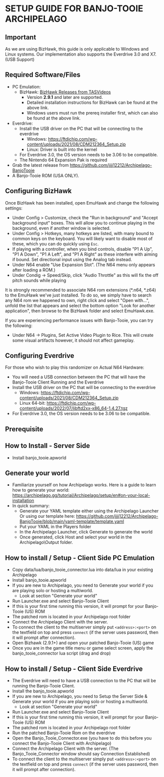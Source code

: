 
# SETUP GUIDE FOR BANJO-TOOIE ARCHIPELAGO

## Important

As we are using BizHawk, this guide is only applicable to Windows and Linux systems.
Our implementation also supports the Everdrive 3.0 and X7. (USB Support)

## Required Software/Files

-   PC Emulation:
    -   BizHawk:  [BizHawk Releases from TASVideos](https://tasvideos.org/BizHawk/ReleaseHistory)
        -   Version <b>2.9.1</b> and later are supported.
        -   Detailed installation instructions for BizHawk can be found at the above link.
        -   Windows users must run the prereq installer first, which can also be found at the above link.
-   Everdrive:
    - Install the USB driver on the PC that will be connecting to the everdrive
        - Windows: https://ftdichip.com/wp-content/uploads/2021/08/CDM212364_Setup.zip
        - Linux: Driver is built into the kernel
    - For Everdrive 3.0, the OS version needs to be 3.06 to be compatible.
    - The Nintendo 64 Expansion Pak is required
-   Grab the latest release from https://github.com/jjjj12212/Archipelago-BanjoTooie
-   A Banjo-Tooie ROM (USA ONLY).

## Configuring BizHawk

Once BizHawk has been installed, open EmuHawk and change the following settings:

-   Under Config > Customize, check the "Run in background" and "Accept background input" boxes. This will allow you to continue playing in the background, even if another window is selected.
-   Under Config > Hotkeys, many hotkeys are listed, with many bound to common keys on the keyboard. You will likely want to disable most of these, which you can do quickly using  `Esc`.
-   If playing with a controller, when you bind controls, disable "P1 A Up", "P1 A Down", "P1 A Left", and "P1 A Right" as these interfere with aiming if bound. Set directional input using the Analog tab instead.
-   Under N64 enable "Use Expansion Slot". (The N64 menu only appears after loading a ROM.)
-   Under Condig -> Speed/Skip, click "Audio Throttle" as this will fix the off pitch sounds while playing

It is strongly recommended to associate N64 rom extensions (*.n64, *.z64) to the EmuHawk we've just installed. To do so, we simply have to search any N64 rom we happened to own, right click and select "Open with…", unfold the list that appears and select the bottom option "Look for another application", then browse to the BizHawk folder and select EmuHawk.exe.

If you are experiencing performance issues with Banjo-Tooie, you can try the following:
- Under N64 -> Plugins, Set Active Video Plugin to Rice.
This will create some visual artifacts however, it should not affect gameplay.

## Configuring Everdrive

For those who wish to play this randomizer on Actual N64 Hardware:
- You will need a USB connection between the PC that will have the Banjo-Tooie Client Running and the Everdrive
- Install the USB driver on the PC that will be connecting to the everdrive
    - Windows: https://ftdichip.com/wp-content/uploads/2021/08/CDM212364_Setup.zip
    - Linux 64-bit: https://ftdichip.com/wp-content/uploads/2022/07/libftd2xx-x86_64-1.4.27.tgz
- For Everdrive 3.0, the OS version needs to be 3.06 to be compatible.

## Prerequisite

## How to Install - Server Side
- Install banjo_tooie.apworld

## Generate your world
- Familiarize yourself on how Archipelago works. Here is a guide to learn how to generate your world: https://archipelago.gg/tutorial/Archipelago/setup/en#on-your-local-installation
- In quick summary:
    - Generate your YAML template either using the Archipelago Launcher Or using our template here: https://github.com/jjjj12212/Archipelago-BanjoTooie/blob/main/yaml-template/template.yaml
    - Put your YAML in the Players folder
    - In the Archipelago Launcher, click Generate to generate the world
    - Once generated, click Host and select your world in the Archipelago\Output folder.

## How to install / Setup - Client Side PC Emulation

- Copy data/lua/banjo_tooie_connector.lua into data/lua in your existing Archipelago
- Install banjo_tooie.apworld
- If you are new to Archipelago, you need to Generate your world if you are playing solo or hosting a multiworld.
    - Look at section "Generate your world"
- Run Launcher.exe and select Banjo-Tooie Client
- If this is your first time running this version, it will prompt for your Banjo-Tooie (US) ROM
- The patched rom is located in your Archipelago root folder
- Connect the Archipelago Client with the server.
- To connect the client to the multiserver simply put  `<address>:<port>`  on the textfield on top and press `connect` (if the server uses password, then it will prompt after connection).
- Open Bizhawk (2.9.1+) and open your patched Banjo-Tooie (US) game
- Once you are in the game title menu or game select screen, apply the banjo_tooie_connector lua script (drag and drop)

## How to install / Setup - Client Side Everdrive
- The Everdrive will need to have a USB connection to the PC that will be running the Banjo-Tooie Client.
- Install the banjo_tooie.apworld
- If you are new to Archipelago, you need to Setup the Server Side & Generate your world if you are playing solo or hosting a multiworld.
    - Look at section "Generate your world"
- Run Launcher.exe and select Banjo-Tooie Client
- If this is your first time running this version, it will prompt for your Banjo-Tooie (US) ROM
- The patched rom is located in your Archipelago root folder
- Run the patched Banjo-Tooie Rom on the everdrive
- Open the Banjo_Tooie_Connector.exe (you have to do this before you connect the Banjo-Tooie Client with Archipelago)
- Connect the Archipelago Client with the server. (The Banjo_Tooie_Connector window should say Connection Established)
- To connect the client to the multiserver simply put  `<address>:<port>`  on the textfield on top and press `connect` (if the server uses password, then it will prompt after connection).
